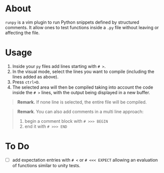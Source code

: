 # About

`runpy` is a vim plugin to run Python snippets defined by structured comments. It allow ones to test functions inside a `.py` file without leaving or affecting the file.

# Usage

1. Inside your `py` files add lines starting with `# >`.
2. In the visual mode, select the lines you want to compile (including the lines added as above).
3. Press `ctrl+D`.
4. The selected area will then be compiled taking into account the code inside the `# >` lines, with the output being displayed in a new buffer.

> **Remark.** If none line is selected, the entire file will be compiled.

> **Remark**. You can also add comments in a multi line approach:
> 1. begin a comment block with `# >>> BEGIN`
> 2. end it with `# >>> END`

# To Do

- [ ] add expectation entries with `# <` or `# <<< EXPECT` allowing an evaluation of functions similar to unity tests.
